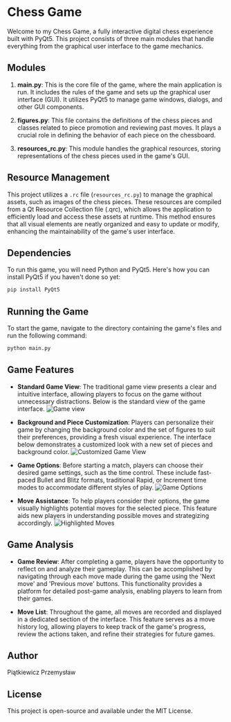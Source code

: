 # Chess Game

Welcome to my Chess Game, a fully interactive digital chess experience built with PyQt5. This project consists of three main modules that handle everything from the graphical user interface to the game mechanics.

## Modules

1. **main.py**: This is the core file of the game, where the main application is run. It includes the rules of the game and sets up the graphical user interface (GUI). It utilizes PyQt5 to manage game windows, dialogs, and other GUI components.

2. **figures.py**: This file contains the definitions of the chess pieces and classes related to piece promotion and reviewing past moves. It plays a crucial role in defining the behavior of each piece on the chessboard.

3. **resources_rc.py**: This module handles the graphical resources, storing representations of the chess pieces used in the game's GUI.

## Resource Management

This project utilizes a `.rc` file (`resources_rc.py`) to manage the graphical assets, such as images of the chess pieces. These resources are compiled from a Qt Resource Collection file (.qrc), which allows the application to efficiently load and access these assets at runtime. This method ensures that all visual elements are neatly organized and easy to update or modify, enhancing the maintainability of the game's user interface.

## Dependencies

To run this game, you will need Python and PyQt5. Here's how you can install PyQt5 if you haven't done so yet:

```bash
pip install PyQt5
```

## Running the Game

To start the game, navigate to the directory containing the game's files and run the following command:

```bash
python main.py
```

## Game Features

- **Standard Game View**: The traditional game view presents a clear and intuitive interface, allowing players to focus on the game without unnecessary distractions. Below is the standard view of the game interface.
  ![Game view](images/view.png)

- **Background and Piece Customization**: Players can personalize their game by changing the background color and the set of figures to suit their preferences, providing a fresh visual experience. The interface below demonstrates a customized look with a new set of pieces and background color.
  ![Customized Game View](images/view2.png)

- **Game Options**: Before starting a match, players can choose their desired game settings, such as the time control. These include fast-paced Bullet and Blitz formats, traditional Rapid, or Increment time modes to accommodate different styles of play.
  ![Game Options](images/game_options.png)

- **Move Assistance**: To help players consider their options, the game visually highlights potential moves for the selected piece. This feature aids new players in understanding possible moves and strategizing accordingly.
  ![Highlighted Moves](images/highlight.png)

## Game Analysis

- **Game Review**: After completing a game, players have the opportunity to reflect on and analyze their gameplay. This can be accomplished by navigating through each move made during the game using the 'Next move' and 'Previous move' buttons. This functionality provides a platform for detailed post-game analysis, enabling players to learn from their games.

- **Move List**: Throughout the game, all moves are recorded and displayed in a dedicated section of the interface. This feature serves as a move history log, allowing players to keep track of the game's progress, review the actions taken, and refine their strategies for future games.

## Author

Piątkiewicz Przemysław

## License

This project is open-source and available under the MIT License.
